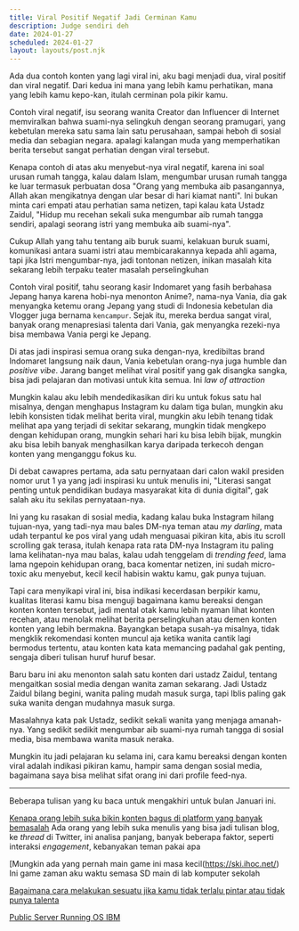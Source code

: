 ```yaml
---
title: Viral Positif Negatif Jadi Cerminan Kamu
description: Judge sendiri deh
date: 2024-01-27
scheduled: 2024-01-27
layout: layouts/post.njk
---
```


Ada dua contoh konten yang lagi viral ini, aku bagi menjadi dua, viral positif dan viral negatif. Dari kedua ini mana yang lebih kamu perhatikan, mana yang lebih kamu kepo-kan, itulah cerminan pola pikir kamu.

Contoh viral negatif, isu seorang wanita Creator dan Influencer di Internet memviralkan bahwa suami-nya selingkuh dengan seorang pramugari, yang kebetulan mereka satu sama lain satu perusahaan, sampai heboh di sosial media dan sebagian negara. apalagi kalangan muda yang memperhatikan berita tersebut sangat perhatian dengan viral tersebut.

Kenapa contoh di atas aku menyebut-nya viral negatif, karena ini soal urusan rumah tangga, kalau dalam Islam, mengumbar urusan rumah tangga ke luar termasuk perbuatan dosa "Orang yang membuka aib pasangannya, Allah akan mengikatnya dengan ular besar di hari kiamat nanti". Ini bukan minta cari empati atau perhatian sama netizen, tapi kalau kata Ustadz Zaidul, "Hidup mu recehan sekali suka mengumbar aib rumah tangga sendiri, apalagi seorang istri yang membuka aib suami-nya".

Cukup Allah yang tahu tentang aib buruk suami, kelakuan buruk suami, komunikasi antara suami istri atau membicarakannya kepada ahli agama, tapi jika Istri mengumbar-nya, jadi tontonan netizen, inikan masalah kita sekarang lebih terpaku teater masalah perselingkuhan

Contoh viral positif, tahu seorang kasir Indomaret yang fasih berbahasa Jepang hanya karena hobi-nya menonton Anime?, nama-nya Vania, dia gak menyangka ketemu orang Jepang yang studi di Indonesia kebetulan dia Vlogger juga bernama `kencampur`.  Sejak itu, mereka berdua sangat viral, banyak orang menapresiasi talenta dari Vania, gak menyangka rezeki-nya bisa membawa Vania pergi ke Jepang.

Di atas jadi inspirasi semua orang suka dengan-nya, kredibiltas brand Indomaret langsung naik daun, Vania kebetulan orang-nya juga humble dan *positive vibe*. Jarang banget melihat viral positif yang gak disangka sangka, bisa jadi pelajaran dan motivasi untuk kita semua. Ini *law of attraction*

Mungkin kalau aku lebih mendedikasikan diri ku untuk fokus satu hal misalnya, dengan menghapus Instagram ku dalam tiga bulan, mungkin aku lebih konsisten tidak melihat berita viral, mungkin aku lebih tenang tidak melihat apa yang terjadi di sekitar sekarang, mungkin tidak mengkepo dengan kehidupan orang, mungkin sehari hari ku bisa lebih bijak, mungkin aku bisa lebih banyak menghasilkan karya daripada terkecoh dengan konten yang menganggu fokus ku.

Di debat cawapres pertama, ada satu pernyataan dari calon wakil presiden nomor urut 1 ya yang jadi inspirasi ku untuk menulis ini, "Literasi sangat penting untuk pendidikan budaya masyarakat kita di dunia digital", gak salah aku itu sekilas pernyataan-nya.

Ini yang ku rasakan di sosial media, kadang kalau buka Instagram hilang tujuan-nya, yang tadi-nya mau bales DM-nya teman atau *my darling*, mata udah terpantul ke pos viral yang udah menguasai pikiran kita, abis itu scroll scrolling gak terasa, itulah kenapa rata rata DM-nya Instagram itu paling lama kelihatan-nya mau balas, kalau udah tenggelam di *trending feed*, lama lama ngepoin kehidupan orang, baca komentar netizen, ini sudah micro-toxic aku menyebut, kecil kecil habisin waktu kamu, gak punya tujuan.

Tapi cara menyikapi viral ini, bisa indikasi kecerdasan berpikir kamu, kualitas literasi kamu bisa menguji bagaimana kamu bereaksi dengan konten konten tersebut, jadi mental otak kamu lebih nyaman lihat konten recehan, atau menolak melihat berita perselingkuhan atau demen konten konten yang lebih bermakna. Bayangkan betapa susah-ya misalnya, tidak mengklik rekomendasi konten muncul aja ketika wanita cantik lagi bermodus tertentu, atau konten kata kata memancing padahal gak penting, sengaja diberi tulisan huruf huruf besar.

Baru baru ini aku menonton salah satu konten dari ustadz Zaidul, tentang mengaitkan sosial media dengan wanita zaman sekarang. Jadi Ustadz Zaidul bilang begini, wanita paling mudah masuk surga, tapi Iblis paling gak suka wanita dengan mudahnya masuk surga.

Masalahnya kata pak Ustadz, sedikit sekali wanita yang menjaga amanah-nya. Yang sedikit sedikit mengumbar aib suami-nya rumah tangga di sosial media, bisa membawa wanita masuk neraka.

Mungkin itu jadi pelajaran ku selama ini, cara kamu bereaksi dengan konten viral adalah indikasi pikiran kamu, hampir sama dengan sosial media, bagaimana saya bisa melihat sifat orang ini dari profile feed-nya.

---

Beberapa tulisan yang ku baca untuk mengakhiri untuk bulan Januari ini.

[Kenapa orang lebih suka bikin konten bagus di platform yang banyak bemasalah](https://danluu.com/why-video/) Ada orang yang lebih suka menulis yang bisa jadi tulisan blog, ke *thread* di Twitter, ini analisa panjang, banyak beberapa faktor, seperti interaksi *engagement*, kebanyakan teman pakai apa

[Mungkin ada yang pernah main game ini masa kecil(https://ski.ihoc.net/) Ini game zaman aku waktu semasa SD main di lab komputer sekolah

[Bagaimana cara melakukan sesuatu jika kamu tidak terlalu pintar atau tidak punya talenta](https://adaobi.substack.com/p/how-to-do-things-if-youre-not-that)

[Public Server Running OS IBM](https://pub400.com)
